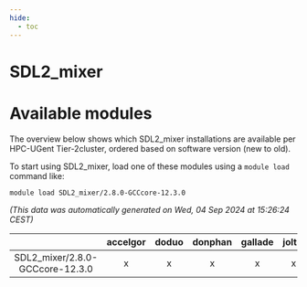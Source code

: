 ```yaml
---
hide:
  - toc
---
```


SDL2_mixer
==========

# Available modules


The overview below shows which SDL2_mixer installations are available per HPC-UGent Tier-2cluster, ordered based on software version (new to old).

To start using SDL2_mixer, load one of these modules using a `module load` command like:

```shell
module load SDL2_mixer/2.8.0-GCCcore-12.3.0
```

*(This data was automatically generated on Wed, 04 Sep 2024 at 15:26:24 CEST)*  

| |accelgor|doduo|donphan|gallade|joltik|shinx|skitty|
| :---: | :---: | :---: | :---: | :---: | :---: | :---: | :---: |
|SDL2_mixer/2.8.0-GCCcore-12.3.0|x|x|x|x|x|x|x|

